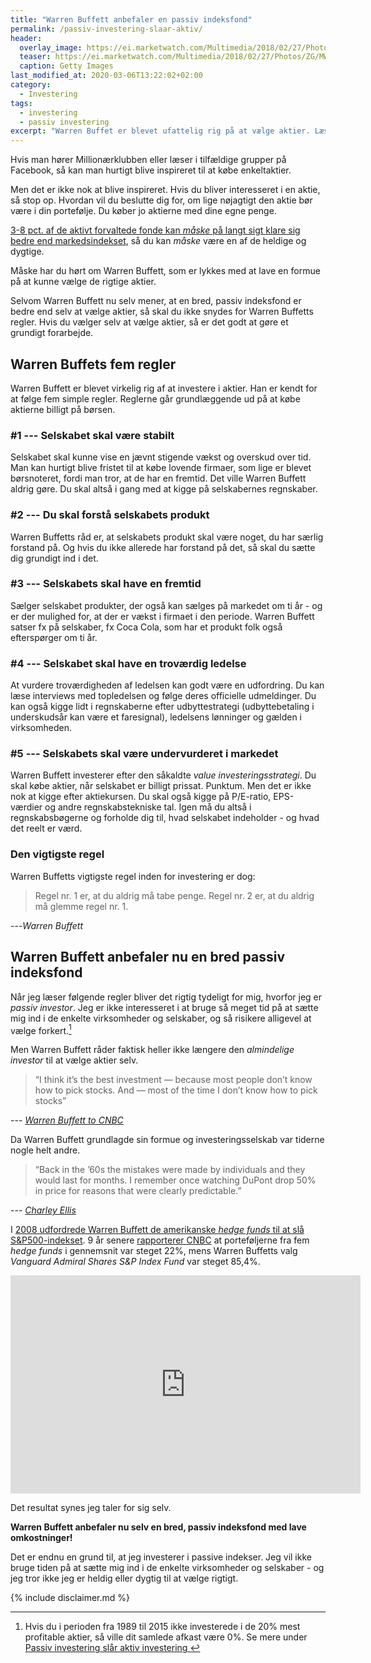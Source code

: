 ```yaml
---
title: "Warren Buffett anbefaler en passiv indeksfond"
permalink: /passiv-investering-slaar-aktiv/
header:
  overlay_image: https://ei.marketwatch.com/Multimedia/2018/02/27/Photos/ZG/MW-GE504_buffet_20180227174952_ZG.jpg?uuid=85afb6bc-1c10-11e8-91c7-9c8e992d421e
  teaser: https://ei.marketwatch.com/Multimedia/2018/02/27/Photos/ZG/MW-GE504_buffet_20180227174952_ZG.jpg?uuid=85afb6bc-1c10-11e8-91c7-9c8e992d421e
  caption: Getty Images
last_modified_at: 2020-03-06T13:22:02+02:00
category:
  - Investering
tags:
  - investering
  - passiv investering
excerpt: "Warren Buffet er blevet ufattelig rig på at vælge aktier. Læs hans regler, men husk at han selv nu om dage anbefaler at følge et passivt indeks med lave omkostninger."
---
```


Hvis man hører Millionærklubben eller læser i tilfældige grupper på Facebook, så kan man hurtigt blive inspireret til at købe enkeltaktier.
 
Men det er ikke nok at blive inspireret. Hvis du bliver interesseret i en aktie, så stop op. Hvordan vil du beslutte dig for, om lige nøjagtigt den aktie bør være i din portefølje. Du køber jo aktierne med dine egne penge.
 
[3-8 pct. af de aktivt forvaltede fonde kan _måske_ på langt sigt klare sig bedre end markedsindekset](/passiv-investering-slaar-aktiv/), så du kan _måske_ være en af de heldige og dygtige.
 
Måske har du hørt om Warren Buffett, som er lykkes med at lave en formue på at kunne vælge de rigtige aktier.
 
Selvom Warren Buffett nu selv mener, at en bred, passiv indeksfond er bedre end selv at vælge aktier, så skal du ikke snydes for Warren Buffetts regler. Hvis du vælger selv at vælge aktier, så er det godt at gøre et grundigt forarbejde.
 
## Warren Buffets fem regler

Warren Buffett er blevet virkelig rig af at investere i aktier. Han er kendt for at følge fem simple regler.  Reglerne går grundlæggende ud på at købe aktierne billigt på børsen.
 
### #1 --- Selskabet skal være stabilt 

Selskabet skal kunne vise en jævnt stigende vækst og overskud over tid. Man kan hurtigt blive fristet til at købe lovende firmaer, som lige er blevet børsnoteret, fordi man tror, at de har en fremtid. Det ville Warren Buffett aldrig gøre. Du skal altså i gang med at kigge på selskabernes regnskaber.

### #2 --- Du skal forstå selskabets produkt

Warren Buffetts råd er, at selskabets produkt skal være noget, du har særlig forstand på. Og hvis du ikke allerede har forstand på det, så skal du sætte dig grundigt ind i det.

### #3 --- Selskabets skal have en fremtid 

Sælger selskabet produkter, der også kan sælges på markedet om ti år - og er der mulighed for, at der er vækst i firmaet i den periode. Warren Buffett satser fx på selskaber, fx Coca Cola, som har et produkt folk også efterspørger om ti år.
 
### #4 --- Selskabet skal have en troværdig ledelse  

At vurdere troværdigheden af ledelsen kan godt være en udfordring. Du kan læse interviews med topledelsen og følge deres officielle udmeldinger. Du kan også kigge lidt i regnskaberne efter udbyttestrategi (udbyttebetaling i underskudsår kan være et faresignal), ledelsens lønninger og gælden i virksomheden.

### #5 --- Selskabets skal være undervurderet i markedet

Warren Buffett investerer efter den såkaldte _value investeringsstrategi_. Du skal købe aktier, når selskabet er billigt prissat. Punktum. Men det er ikke nok at kigge efter aktiekursen. Du skal også kigge på P/E-ratio, EPS-værdier og andre regnskabstekniske tal. Igen må du altså i regnskabsbøgerne og forholde dig til, hvad selskabet indeholder - og hvad det reelt er værd. 

### Den vigtigste regel    

Warren Buffetts vigtigste regel inden for investering er dog:

> Regel nr. 1 er, at du aldrig må tabe penge. Regel nr. 2 er, at du aldrig må glemme regel nr. 1.

---<cite>Warren Buffett</cite>
 
## Warren Buffett anbefaler nu en bred passiv indeksfond
 
Når jeg læser følgende regler bliver det rigtig tydeligt for mig, hvorfor jeg er _passiv investor_. Jeg er ikke interesseret i at bruge så meget tid på at sætte mig ind i de enkelte virksomheder og selskaber, og så risikere alligevel at vælge forkert.[^note]
 
[^note]: Hvis du i perioden fra 1989 til 2015 ikke investerede i de 20% mest profitable aktier, så ville dit samlede afkast være 0%. Se mere under [Passiv investering slår aktiv investering
](/passiv-investering-slaar-aktiv/)
 
Men Warren Buffett råder faktisk heller ikke længere den _almindelige investor_ til at vælge aktier selv.
 
> “I think it’s the best investment — because most people don’t know how to pick stocks. And — most of the time I don’t know how to pick stocks”
 
--- <cite>[Warren Buffett to CNBC](https://www.marketwatch.com/story/warren-buffett-has-just-about-given-up-on-beating-the-sp-500-2019-05-10)</cite>
 
Da Warren Buffett grundlagde sin formue og investeringsselskab var tiderne nogle helt andre.
 
> “Back in the ’60s the mistakes were made by individuals and they would last for months. I remember once watching DuPont drop 50% in price for reasons that were clearly predictable.”

--- <cite>[Charley Ellis](https://www.marketwatch.com/story/warren-buffett-has-just-about-given-up-on-beating-the-sp-500-2019-05-10)</cite>

I [2008 udfordrede Warren Buffett de amerikanske _hedge funds_ til at slå S&P500-indekset](https://www.cnbc.com/2017/08/09/buffett-challenge-hedge-funds-vs-index-funds-9-years-on.html). 9 år senere [rapporterer CNBC](https://www.cnbc.com/2017/08/09/buffett-challenge-hedge-funds-vs-index-funds-9-years-on.html) at porteføljerne fra fem _hedge funds_ i gennemsnit var steget 22%, mens Warren Buffetts valg _Vanguard Admiral Shares S&P Index Fund_ var steget 85,4%.

<iframe width=560 height=349 src=https://player.cnbc.com/p/gZWlPC/cnbc_global?playertype=synd&byGuid=3000643931 frameborder=0 scrolling=no allowfullscreen webkitallowfullscreen mozallowfullscreen oallowfullscreen msallowfullscreen ></iframe>

Det resultat synes jeg taler for sig selv.

**Warren Buffett anbefaler nu selv en bred, passiv indeksfond med lave omkostninger!**

Det er endnu en grund til, at jeg investerer i passive indekser. Jeg vil ikke bruge tiden på at sætte mig ind i de enkelte virksomheder og selskaber - og jeg tror ikke jeg er heldig eller dygtig til at vælge rigtigt.

{% include disclaimer.md %}
